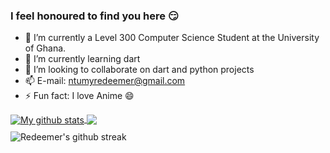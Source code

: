 ### I feel honoured to find you here :smirk:


- 🔭 I’m currently a Level 300 Computer Science Student at the University of Ghana.
- 🌱 I’m currently learning dart 
- 👯 I’m looking to collaborate on dart and python projects
- 📫 E-mail: ntumyredeemer@gmail.com
- ⚡ Fun fact: I love Anime :smile:


<a href="https://github.com/RedeemerNtumy/github-readme-stats">
  <img align="center" src="https://github-readme-stats.vercel.app/api?username=RedeemerNtumy&show_icons=true&include_all_commits=true&theme=material-palenight" alt="My github stats" />
</a>

<a href="https://github.com/RedeemerNtumy/github-readme-stats">
  <img align="center" src="https://github-readme-stats.vercel.app/api/top-langs/?username=RedeemerNtumy&layout=compact&theme=material-palenight" />
</a>

<div style="display: flex; flex-direction: column;">
    <img style="margin-top:10px;" align="left" src="https://github-readme-streak-stats.herokuapp.com/?user=RedeemerNtumy&layout=compact&theme=material-palenight" alt="Redeemer's github streak" />
</div>





